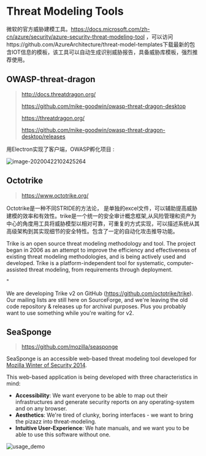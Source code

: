 # Threat Modeling Tools



微软的官方威胁建模工具。https://docs.microsoft.com/zh-cn/azure/security/azure-security-threat-modeling-tool ，可以访问https://github.com/AzureArchitecture/threat-model-templates下载最新的包含IOT信息的模板，该工具可以自动生成识别威胁报告，具备威胁库模板，强烈推荐使用。

## OWASP-threat-dragon

> http://docs.threatdragon.org/ 
>
> https://github.com/mike-goodwin/owasp-threat-dragon-desktop
>
> https://threatdragon.org/
>
> https://github.com/mike-goodwin/owasp-threat-dragon-desktop/releases

用Electron实现了客户端，OWASP孵化项目 :

![image-20200422102425264](C:\Users\FenghuiXu\AppData\Roaming\Typora\typora-user-images\image-20200422102425264.png)



## Octotrike

> https://www.octotrike.org/

Octotrike是一种不同STRIDE的方法论， 是单独的excel文件，可以辅助提高威胁建模的效率和有效性。trike是一个统一的安全审计概念框架,从风险管理和资产为中心的角度用工具将威胁模型以相对可靠，可重复的方式实现，可以描述系统从其高级架构到其实现细节的安全特性。包含了一定的自动化攻击推导功能。

Trike is an open source threat modeling methodology and tool. The project began in 2006 as an attempt to improve the efficiency and effectiveness of existing threat modeling methodologies, and is being actively used and developed. Trike is a platform-independent tool for systematic, computer-assisted threat modeling, from requirements through deployment.

"

We are developing Trike v2 on GitHub (https://github.com/octotrike/trike). Our mailing lists are still here on SourceForge, and we're leaving the old code repository & releases up for archival purposes. Plus you probably want to use something while you're waiting for v2.



## SeaSponge

> https://github.com/mozilla/seasponge
>
> 

SeaSponge is an accessible web-based threat modeling tool developed for [Mozilla Winter of Security 2014](https://wiki.mozilla.org/Security/Automation/WinterOfSecurity2014).

This web-based application is being developed with three characteristics in mind:

- **Accessibility**: We want everyone to be able to map out their infrastructures and generate security reports on any operating-system and on any browser.
- **Aesthetics**: We're tired of clunky, boring interfaces - we want to bring the pizazz into threat-modeling.
- **Intuitive User-Experience**: We hate manuals, and we want you to be able to use this software without one.

![usage_demo](https://cloud.githubusercontent.com/assets/5893112/6827282/55cf9060-d2e5-11e4-802f-7663719ee873.gif)

